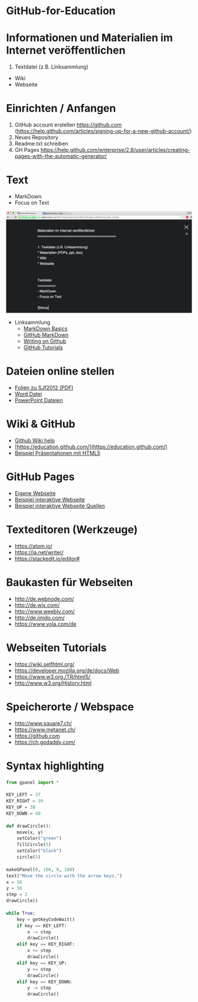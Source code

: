 # GitHub-for-Education

Informationen und Materialien im Internet veröffentlichen
=========================================================
1. Textdatei (z.B. Linksammlung)
* Wiki
* Webseite

Einrichten / Anfangen
=====================

1. GitHub account erstellen https://github.com (https://help.github.com/articles/signing-up-for-a-new-github-account/)
2. Neues Repository 
3. Readme.txt schreiben
4. GH Pages https://help.github.com/enterprise/2.8/user/articles/creating-pages-with-the-automatic-generator/



Text
=========
- MarkDown
- Focus on Text

![fokus](images/md.png)

- Linksammlung
  - [MarkDown Basics](https://help.github.com/articles/markdown-basics/)
  - [GitHub MarkDown](https://help.github.com/articles/github-flavored-markdown/)
  - [Writing on Github](https://help.github.com/articles/writing-on-github/)
  - [GitHub Tutorials](https://help.github.com/articles/good-resources-for-learning-git-and-github/)
  

Dateien online stellen
======================
- [Folien zu SJf2012 (PDF)](https://github.com/mgje/sjf2012/blob/master/Vortrag/Pra%CC%88sentation%20SJF.pdf)
- [Word Datei](https://github.com/pirent/Documents/blob/master/config.docx)
- [PowerPoint Dateien](https://github.com/andrepoleza/pptx)

Wiki & GitHub
=============
- [Github Wiki help](https://help.github.com/articles/about-github-wikis/)
- [https://education.github.com/](https://education.github.com/)
- [Beispiel Präsentationen mit HTML5](https://github.com/hakimel/reveal.js/wiki/Example-Presentations)

GitHub Pages
============

- [Eigene Webseite](https://pages.github.com/)
- [Beispiel interaktive Webseite](http://mgje.github.io/draw/)
- [Beispiel interaktive Webseite Quellen](https://github.com/mgje/draw)

Texteditoren (Werkzeuge)
========================

- https://atom.io/
- https://ia.net/writer/
- https://stackedit.io/editor# 

Baukasten für Webseiten
=======================

- http://de.webnode.com/ 
- http://de.wix.com/ 
- http://www.weebly.com/ 
- http://de.jimdo.com/ 
- https://www.yola.com/de

Webseiten Tutorials
===================

- https://wiki.selfhtml.org/
- https://developer.mozilla.org/de/docs/Web
- https://www.w3.org./TR/html5/
- http://www.w3.org/History.html

Speicherorte / Webspace
=======================

- http://www.square7.ch/
- https://www.metanet.ch/
- https://github.com
- https://ch.godaddy.com/


Syntax highlighting
===================

```python
from gpanel import *

KEY_LEFT = 37
KEY_RIGHT = 39
KEY_UP = 38
KEY_DOWN = 40

def drawCircle():
    move(x, y)
    setColor("green")
    fillCircle(5)
    setColor("black")
    circle(5)
    
makeGPanel(0, 100, 0, 100)
text("Move the circle with the arrow keys.")
x = 50
y = 50
step = 2
drawCircle()
 
while True:
    key = getKeyCodeWait()
    if key == KEY_LEFT:
        x -= step
        drawCircle()
    elif key == KEY_RIGHT:
        x += step
        drawCircle()
    elif key == KEY_UP:
        y += step
        drawCircle()
    elif key == KEY_DOWN:
        y -= step
        drawCircle() 
``` 
